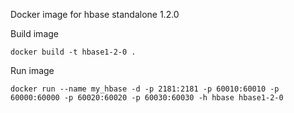 
Docker image for hbase standalone 1.2.0


Build image

    docker build -t hbase1-2-0 .

Run image

    docker run --name my_hbase -d -p 2181:2181 -p 60010:60010 -p 60000:60000 -p 60020:60020 -p 60030:60030 -h hbase hbase1-2-0
